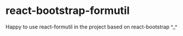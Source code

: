 # react-bootstrap-formutil
Happy to use react-formutil in the project based on react-bootstrap ^_^ 

